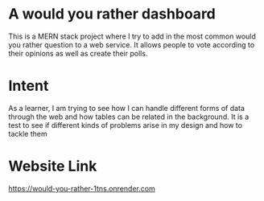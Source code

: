 # A would you rather dashboard <br />
This is a MERN stack project where I try to add in the most common would you rather question to a web service. It allows people to vote according to their opinions as well as create their polls.

# Intent <br />
As a learner, I am trying to see how I can handle different forms of data through the web and how tables can be related in the background. It is a test to see if different kinds of problems arise in my design and how to tackle them

# Website Link <br />
https://would-you-rather-1tns.onrender.com
